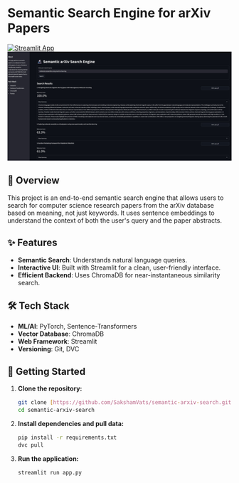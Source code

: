 # Semantic Search Engine for arXiv Papers
[![Streamlit App](https://static.streamlit.io/badges/streamlit_badge_black_white.svg)](https://semantic-arxiv-search.streamlit.app/)
![Streamlit App Screenshot](images/app_screenshot.jpg)

## 📖 Overview
This project is an end-to-end semantic search engine that allows users to search for computer science research papers from the arXiv database based on meaning, not just keywords. It uses sentence embeddings to understand the context of both the user's query and the paper abstracts.

## ✨ Features
- **Semantic Search**: Understands natural language queries.
- **Interactive UI**: Built with Streamlit for a clean, user-friendly interface.
- **Efficient Backend**: Uses ChromaDB for near-instantaneous similarity search.

## 🛠️ Tech Stack
- **ML/AI**: PyTorch, Sentence-Transformers
- **Vector Database**: ChromaDB
- **Web Framework**: Streamlit
- **Versioning**: Git, DVC

## 🚀 Getting Started
    
1.  **Clone the repository:**
    ```bash
    git clone [https://github.com/SakshamVats/semantic-arxiv-search.git](https://github.com/SakshamVats/semantic-arxiv-search.git)
    cd semantic-arxiv-search
    ```
2.  **Install dependencies and pull data:**
    ```bash
    pip install -r requirements.txt
    dvc pull
    ```
3.  **Run the application:**
    ```bash
    streamlit run app.py
    ```
